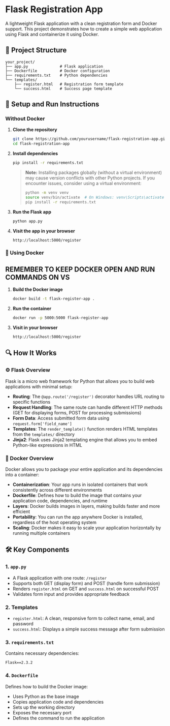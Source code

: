 # Flask Registration App

A lightweight Flask application with a clean registration form and Docker support. This project demonstrates how to create a simple web application using Flask and containerize it using Docker.

## 📁 Project Structure

```
your_project/
├── app.py              # Flask application
├── Dockerfile          # Docker configuration
├── requirements.txt    # Python dependencies
└── templates/
    ├── register.html   # Registration form template
    └── success.html    # Success page template
```

## 🚀 Setup and Run Instructions

### Without Docker

1. **Clone the repository**
   ```bash
   git clone https://github.com/yourusername/flask-registration-app.git
   cd flask-registration-app
   ```

2. **Install dependencies**
   ```bash
   pip install -r requirements.txt
   ```

   > **Note:** Installing packages globally (without a virtual environment) may cause version conflicts with other Python projects. If you encounter issues, consider using a virtual environment:
   > ```bash
   > python -m venv venv
   > source venv/bin/activate  # On Windows: venv\Scripts\activate
   > pip install -r requirements.txt
   > ```

3. **Run the Flask app**
   ```bash
   python app.py
   ```

4. **Visit the app in your browser**
   ```
   http://localhost:5000/register
   ```

### 🐳 Using Docker
## REMEMBER TO KEEP DOCKER OPEN AND RUN COMMANDS ON VS
1. **Build the Docker image**
   ```bash
   docker build -t flask-register-app .
   ```

2. **Run the container**
   ```bash
   docker run -p 5000:5000 flask-register-app
   ```

3. **Visit in your browser**
   ```
   http://localhost:5000/register
   ```

## 🔍 How It Works

### ⚙️ Flask Overview

Flask is a micro web framework for Python that allows you to build web applications with minimal setup:

* **Routing**: The `@app.route('/register')` decorator handles URL routing to specific functions
* **Request Handling**: The same route can handle different HTTP methods (GET for displaying forms, POST for processing submissions)
* **Form Data**: Access submitted form data using `request.form['field_name']`
* **Templates**: The `render_template()` function renders HTML templates from the `templates/` directory
* **Jinja2**: Flask uses Jinja2 templating engine that allows you to embed Python-like expressions in HTML

### 🐳 Docker Overview

Docker allows you to package your entire application and its dependencies into a container:

* **Containerization**: Your app runs in isolated containers that work consistently across different environments
* **Dockerfile**: Defines how to build the image that contains your application code, dependencies, and runtime
* **Layers**: Docker builds images in layers, making builds faster and more efficient
* **Portability**: You can run the app anywhere Docker is installed, regardless of the host operating system
* **Scaling**: Docker makes it easy to scale your application horizontally by running multiple containers

## 🛠️ Key Components

### 1. `app.py`
* A Flask application with one route: `/register`
* Supports both GET (display form) and POST (handle form submission)
* Renders `register.html` on GET and `success.html` on successful POST
* Validates form input and provides appropriate feedback

### 2. Templates
* `register.html`: A clean, responsive form to collect name, email, and password
* `success.html`: Displays a simple success message after form submission

### 3. `requirements.txt`
Contains necessary dependencies:
```
Flask==2.3.2
```

### 4. `Dockerfile`
Defines how to build the Docker image:
* Uses Python as the base image
* Copies application code and dependencies
* Sets up the working directory
* Exposes the necessary port
* Defines the command to run the application
